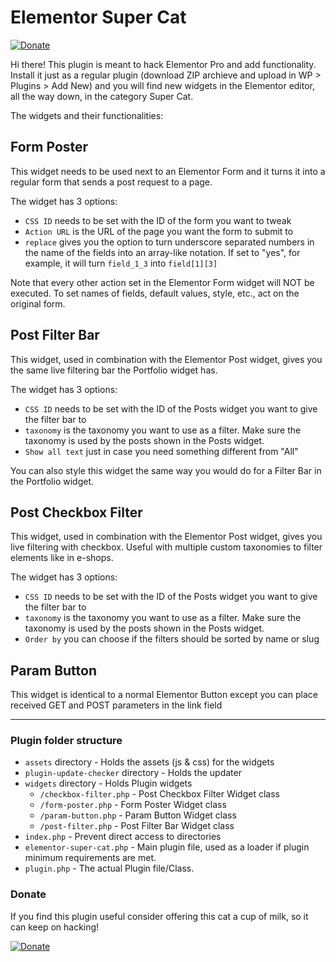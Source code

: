 # Elementor Super Cat
[![Donate](https://img.shields.io/badge/Donate-PayPal-green.svg)](https://www.paypal.com/cgi-bin/webscr?cmd=_s-xclick&hosted_button_id=27Q6J6NGK6JJ2&source=url)

Hi there!
This plugin is meant to hack Elementor Pro and add functionality.
Install it just as a regular plugin (download ZIP archieve and upload in WP > Plugins > Add New) and you will find new widgets in the Elementor editor, all the way down, in the category Super Cat.

The widgets and their functionalities:

## Form Poster

This widget needs to be used next to an Elementor Form and it turns it into a regular form that sends a post request to a page.

The widget has 3 options:
* `CSS ID` needs to be set with the ID of the form you want to tweak
* `Action URL` is the URL of the page you want the form to submit to
* `replace` gives you the option to turn underscore separated numbers in the name of the fields into an array-like notation. If set to "yes", for example, it will turn `field_1_3` into `field[1][3]`

Note that every other action set in the Elementor Form widget will NOT be executed.
To set names of fields, default values, style, etc., act on the original form.

## Post Filter Bar

This widget, used in combination with the Elementor Post widget, gives you the same live filtering bar the Portfolio widget has.

The widget has 3 options:
* `CSS ID` needs to be set with the ID of the Posts widget you want to give the filter bar to
* `taxonomy` is the taxonomy you want to use as a filter. Make sure the taxonomy is used by the posts shown in the Posts widget.
* `Show all text` just in case you need something different from "All"

You can also style this widget the same way you would do for a Filter Bar in the Portfolio widget.

## Post Checkbox Filter

This widget, used in combination with the Elementor Post widget, gives you live filtering with checkbox. Useful with multiple custom taxonomies to filter elements like in e-shops.

The widget has 3 options:
* `CSS ID` needs to be set with the ID of the Posts widget you want to give the filter bar to
* `taxonomy` is the taxonomy you want to use as a filter. Make sure the taxonomy is used by the posts shown in the Posts widget.
* `Order by` you can choose if the filters should be sorted by name or slug

## Param Button

This widget is identical to a normal Elementor Button except you can place received GET and POST parameters in the link field

---

### Plugin folder structure

* `assets` directory - Holds the assets (js & css) for the widgets
* `plugin-update-checker` directory - Holds the updater
* `widgets` directory - Holds Plugin widgets
  * `/checkbox-filter.php` - Post Checkbox Filter Widget class
  * `/form-poster.php` - Form Poster Widget class
  * `/param-button.php` - Param Button Widget class
  * `/post-filter.php` - Post Filter Bar Widget class
* `index.php`	- Prevent direct access to directories
* `elementor-super-cat.php`	- Main plugin file, used as a loader if plugin minimum requirements are met.
* `plugin.php` - The actual Plugin file/Class.

### Donate

If you find this plugin useful consider offering this cat a cup of milk, so it can keep on hacking!

[![Donate](https://img.shields.io/badge/Donate-PayPal-green.svg)](https://www.paypal.com/cgi-bin/webscr?cmd=_s-xclick&hosted_button_id=27Q6J6NGK6JJ2&source=url)
